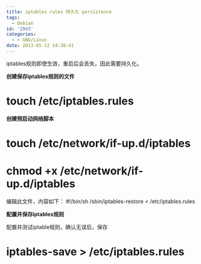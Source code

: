 ```yaml
---
title: iptables rules 持久化 persistence
tags:
  - Debian
id: '2943'
categories:
  - - GNU/Linux
date: 2013-05-12 14:38:41
---
```


iptables规则即使生效，重启后会丢失，因此需要持久化。
<!-- more -->
**创建保存iptables规则的文件**

# touch /etc/iptables.rules

**创建预启动网络脚本**

# touch /etc/network/if-up.d/iptables
# chmod +x /etc/network/if-up.d/iptables

编辑此文件，内容如下：
#!/bin/sh
/sbin/iptables-restore < /etc/iptables.rules

**配置并保存iptables规则**

配置并测试iptable规则，确认无误后，保存
# iptables-save > /etc/iptables.rules